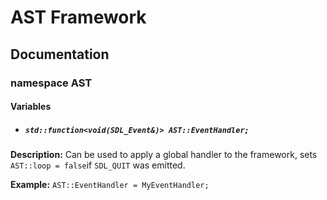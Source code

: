 # AST Framework
## Documentation
### namespace AST
#### Variables
- ##### `std::function<void(SDL_Event&)> AST::EventHandler;`

**Description:** Can be used to apply a global handler to the framework, sets `AST::loop = false`if `SDL_QUIT` was emitted. 

**Example:** `AST::EventHandler = MyEventHandler;`